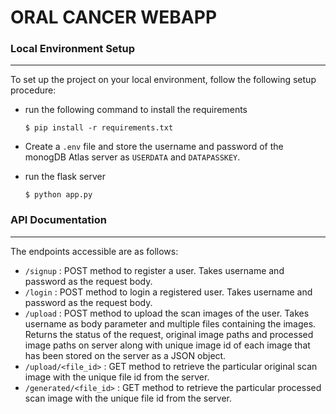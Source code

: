 # ORAL CANCER WEBAPP

### Local Environment Setup

---

To set up the project on your local environment, follow the following setup procedure:

- run the following command to install the requirements
  
  ```
  $ pip install -r requirements.txt
  ```
- Create a ``` .env ``` file and store the username and password of the monogDB Atlas server as ```USERDATA``` and ```DATAPASSKEY```.
- run the flask server

  ```
  $ python app.py
  ``` 

### API Documentation
---

The endpoints accessible are as follows:

- ```/signup``` : POST method to register a user. Takes username and password as the request body.
- ```/login``` : POST method to login a registered user. Takes username and password as the request body.
- ```/upload``` : POST method to upload the scan images of the user. Takes username as body parameter and multiple files containing the images.
  Returns the status of the request, original image paths and processed image paths on server along with unique image id of each image that has been stored on the server as a JSON object.
- ```/upload/<file_id>``` : GET method to retrieve the particular original scan image with the unique file id from the server.
-  ```/generated/<file_id>``` : GET method to retrieve the particular processed scan image with the unique file id from the server.
